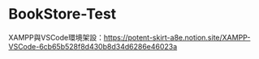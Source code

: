 # BookStore-Test
XAMPP與VSCode環境架設：https://potent-skirt-a8e.notion.site/XAMPP-VSCode-6cb65b528f8d430b8d34d6286e46023a

